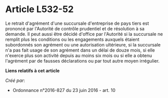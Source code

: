 # Article L532-52

Le retrait d'agrément d'une succursale d'entreprise de pays tiers est prononcé par l'Autorité de contrôle prudentiel et de
résolution à sa demande. Il peut aussi être décidé d'office par l'Autorité si la succursale ne remplit plus les conditions ou
les engagements auxquels étaient subordonnés son agrément ou une autorisation ultérieure, si la succursale n'a pas fait usage
de son agrément dans un délai de douze mois, si elle n'exerce plus son activité depuis au moins six mois ou si elle a obtenu
l'agrément par de fausses déclarations ou par tout autre moyen irrégulier.

**Liens relatifs à cet article**

_Créé par_:

  - Ordonnance n°2016-827 du 23 juin 2016 - art. 10

